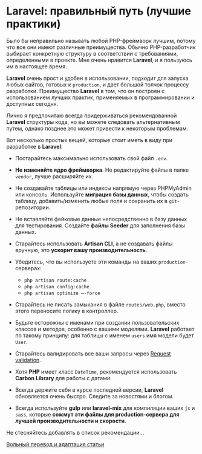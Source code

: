 # Laravel: правильный путь (лучшие практики)

Было бы неправильно называть любой PHP-фреймворк лучшим, потому что все они имеют различные преимущества. Обычно PHP-разработчик выбирает конкретную структуру в соответствии с требованиями, определенными в проекте. Мне очень нравится **Laravel**, и я пользуюсь им в настоящее время.

**Laravel** очень прост и удобен в использовании, подходит для запуска любых сайтов, готовых к `production`, и дает большой толчок процессу разработки. Преимущество **Laravel** в том, что он построен с использованием лучших практик, применяемых в программировании и доступных сегодня.

Лично я предпочитаю всегда придерживаться рекомендованной **Laravel** структуры кода, но вы можете следовать альтернативным путем, однако позднее это может привести к некоторым проблемам.

Вот несколько простых вещей, которые стоит иметь в виду при разработке в **Laravel**:

* Постарайтесь максимально использовать свой файл `.env`.

* **Не изменяйте ядро фреймворка**. Не редактируйте файлы в папке `vendor`, лучше расширяйте их.

* Не создавайте таблицы или индексы напрямую через PHPMyAdmin или консоль. Используйте **миграция базы данных**, чтобы создать таблицу, добавить/изменить любые поля и сохранить их в `git`-репозитории.

* Не вставляйте фейковые данные непосредственно в базу данных для тестирования. Создайте **файлы Seeder** для заполнения базы данных.

* Старайтесь использовать **Artisan CLI**, а не создавать файлы вручную, это **ускорит вашу производительность**.

* Убедитесь, что вы используете эти команды на ваших `production`-серверах:

  * `php artisan route:cache`
  * `php artisan config:cache`
  * `php artisan optimize —-force`
    
* Старайтесь не писать замыкания в файле `routes/web.php`, вместо этого переносите логику в контроллер.

* Будьте осторожны с именами при создании пользовательских классов и методов, особенно с вашими моделями. **Laravel** работает по такому принципу: для таблицы с именем `users` имя модели будет `User`.

* Старайтесь валидировать все ваши запросы через [Request validation](https://laravel.com/docs/master/validation#form-request-validation).

* Хотя **PHP** имеет класс `DateTime`, рекомендуется использовать **Carbon Library** для работы с датами.

* Всегда держите себя в курсе последней версии, **Laravel** обновляется очень быстро. Следите за новостями и блогом.

* Всегда используйте **gulp** или **laravel-mix** для компиляции ваших `js` и `sass`, которые **сожмут эти файлы для production-сервера для лучшей производительности и скорости**.

Не стесняйтесь добавлять в список рекомендации...

[Вольный перевод и адаптация статьи](https://medium.com/@adebsalert/laravel-the-right-way-best-practices-2346cd6c5d89)
